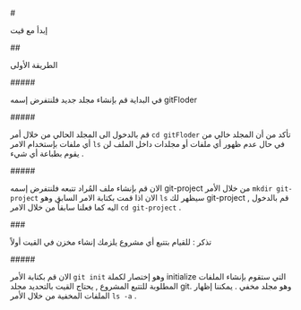 ﻿\# 

إبدأ مع قيت

\## 

الطريقة الأولى 

\##### 

في البداية قم بإنشاء مجلد جديد فلنتفرض إسمه gitFloder 

\##### 

قم بالدخول الى المجلد الحالي من خلال أمر `cd gitFloder` تأكد من أن المجلد خالي من أي ملفات بإستخدام الامر `ls` في حال عدم ظهور أي ملفات أو مجلدات داخل الملف لن يقوم بطباعة أي شيء . 

\##### 

الان قم بإنشاء ملف المُراد تتبعه فلنتفرض إسمه git-project من خلال الأمر `mkdir git-project` الان اذا قمت بكتابة الامر السابق وهو `ls` سيظهر لك git-project , قم بالدخول اليه كما فعلنا سابقاً من خلال الامر `cd git-project` . 

\### 

تذكر : للقيام بتتبع أي مشروع يلزمك إنشاء مخزن في القيت أولاً

\##### 

الان قم بكتابة الأمر ` git init ` وهو إختصار لكملة initialize التي ستقوم بإنشاء الملفات المطلوبة للتتبع المشروع , يحتاج القيت بالتحديد مجلد git. وهو مجلد مخفي . يمكننا إظهار الملفات المخفية من خلال الأمر `ls -a` .
